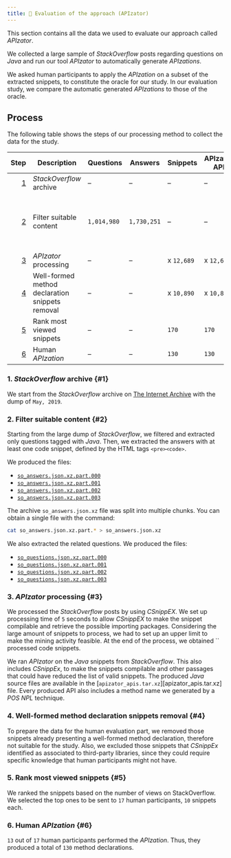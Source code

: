 ```yaml
---
title: 📝 Evaluation of the approach (APIzator)
---
```


This section contains all the data we used to evaluate our approach called *APIzator*.

We collected a large sample of *StackOverflow* posts regarding questions on *Java* and run our tool *APIzator* to automatically generate *APIzations*.
<!-- These complete examples are browsable in our tool. -->
We asked human participants to apply the *APIzation* on a subset of the extracted snippets, to constitute the oracle for our study.
In our evaluation study, we compare the automatic generated *APIzations* to those of the oracle.

[so_answers.json.xz.part.000]: /data/evaluation/so_answers.json.xz.part.000
[so_answers.json.xz.part.001]: /data/evaluation/so_answers.json.xz.part.001
[so_answers.json.xz.part.002]: /data/evaluation/so_answers.json.xz.part.002
[so_answers.json.xz.part.003]: /data/evaluation/so_answers.json.xz.part.003
[so_questions.json.xz.part.000]: /data/evaluation/so_questions.json.xz.part.000
[so_questions.json.xz.part.001]: /data/evaluation/so_questions.json.xz.part.001
[so_questions.json.xz.part.002]: /data/evaluation/so_questions.json.xz.part.002
[so_questions.json.xz.part.003]: /data/evaluation/so_questions.json.xz.part.003

## Process

The following table shows the steps of our processing method to collect the data for the study.

Step | Description | Questions | Answers | Snippets | APIzator-APIs | Human-APIs | Data
---: | --- | --- | --- | --- | --- | --- | ---
[1](#1) | *StackOverflow* archive | – | – | – | – | – | –
[2](#2) | Filter suitable content | `1,014,980` | `1,730,251` | – | – | – | [`so_answers.json.xz.part.000`][so_answers.json.xz.part.000] <br /> [`so_answers.json.xz.part.001`][so_answers.json.xz.part.001] <br /> [`so_answers.json.xz.part.002`][so_answers.json.xz.part.002] <br /> [`so_answers.json.xz.part.003`][so_answers.json.xz.part.003] <br /> [`so_questions.json.xz.part.000`][so_questions.json.xz.part.000] <br /> [`so_questions.json.xz.part.001`][so_questions.json.xz.part.001] <br /> [`so_questions.json.xz.part.002`][so_questions.json.xz.part.002] <br /> [`so_questions.json.xz.part.003`][so_questions.json.xz.part.003]
[3](#3) | *APIzator* processing | – | – | x `12,689` | x `12,689` | – | [`apizator_apis.tar.xz`][apizator_apis.tar.xz]
[4](#4) | Well-formed method declaration snippets removal | – | – | x `10,890` | x `10,890` | – | x
[5](#5) | Rank most viewed snippets | – | – | `170` | `170` | – | [`human_evaluation_snippets.tar.xz`][human_evaluation_snippets.tar.xz]
[6](#6) | Human *APIzation* | – | – | `130` | `130` | `130` | [`human_apis.tar.xz`][human_apis.tar.xz]

### 1. *StackOverflow* archive {#1}

We start from the *StackOverflow* archive on [The Internet Archive](https://archive.org/details/stackexchange) with the dump of `May, 2019`.

### 2. Filter suitable content {#2}

Starting from the large dump of *StackOverflow*, we filtered and extracted only questions tagged with *Java*.
Then, we extracted the answers with at least one code snippet, defined by the HTML tags `<pre><code>`.

We produced the files:

* [`so_answers.json.xz.part.000`][so_answers.json.xz.part.000]
* [`so_answers.json.xz.part.001`][so_answers.json.xz.part.001]
* [`so_answers.json.xz.part.002`][so_answers.json.xz.part.002]
* [`so_answers.json.xz.part.003`][so_answers.json.xz.part.003]

The archive `so_answers.json.xz` file was split into multiple chunks.
You can obtain a single file with the command:

```bash
cat so_answers.json.xz.part.* > so_answers.json.xz
```

We also extracted the related questions.
We produced the files:

* [`so_questions.json.xz.part.000`][so_questions.json.xz.part.000]
* [`so_questions.json.xz.part.001`][so_questions.json.xz.part.001]
* [`so_questions.json.xz.part.002`][so_questions.json.xz.part.002]
* [`so_questions.json.xz.part.003`][so_questions.json.xz.part.003]

### 3. *APIzator* processing {#3}
<!-- NOT READY. -->

<!-- Questo è aggiunto recentemente -->
We processed the *StackOverflow* posts by using *CSnippEX*.
We set up processing time of `5` seconds to allow *CSnippEX* to make the snippet compilable and retrieve the possible importing packages.
Considering the large amount of snippets to process, we had to set up an upper limit to make the mining activity feasible.
At the end of the process, we obtained `` processed code snippets.

We ran *APIzator* on the *Java* snippets from *StackOverflow*.
This also includes *CSnippEx*, to make the snippets compilable and other passages that could have reduced the list of valid snippets.
The produced *Java* source files are available in the [`apizator_apis.tar.xz`][apizator_apis.tar.xz] file.
Every produced API also includes a method name we generated by a *POS* *NPL* technique.
<!-- Insert the files. -->

### 4. Well-formed method declaration snippets removal {#4}
<!-- NOT READY. -->

To prepare the data for the human evaluation part, we removed those snippets already presenting a well-formed method declaration, therefore not suitable for the study.
Also, we excluded those snippets that *CSnippEx* identified as associated to third-party libraries, since they could require specific knowledge that human participants might not have.
<!-- Insert the files. -->

### 5. Rank most viewed snippets {#5}
<!-- NOT READY. -->

We ranked the snippets based on the number of views on StackOverflow.
We selected the top ones to be sent to `17` human participants, `10` snippets each.
<!-- Insert the files. -->

### 6. Human *APIzation* {#6}
<!-- NOT READY. -->

`13` out of `17` human participants performed the *APIzation*.
Thus, they produced a total of `130` method declarations.
<!-- Insert the files. -->
